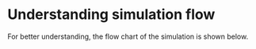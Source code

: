 # Understanding simulation flow

For better understanding, the flow chart of the simulation is shown below.

```{image} ../images/Flow.png
```